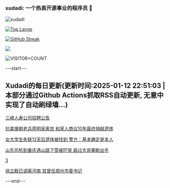 ### xudadi: 一个热衷开源事业的程序员 👋

![xudadi](https://github-readme-stats-git-masterorgs-github-readme-stats-team.vercel.app/api?username=xudadi)

[![Top Langs](https://github-readme-stats.vercel.app/api/top-langs/?username=xudadi)](https://github.com/anuraghazra/github-readme-stats)

[![GitHub Streak](https://streak-stats.demolab.com?user=xudadi&locale=zh_Hans)](https://git.io/streak-stats)

![](https://raw.githubusercontent.com/xudadi/xudadi/main/assets/github-contribution-grid-snake.svg)

![VISITOR+COUNT](https://komarev.com/ghpvc/?username=xudadi&label=VISITOR+COUNT)


---start---

## Xudadi的每日更新(更新时间:2025-01-12 22:51:03 | 本部分通过Github Actions抓取RSS自动更新, 无意中实现了自动刷绿墙...)

[三峡人寿公司招聘公告](https://www.gongkaoleida.com/article/2262431)

[抗美援朝老兵蒋明泉离世 和家人商议10年最终捐献遗体](https://m.163.com/news/article/JLN6NNQB0514R9OJ.html)

[女大学生失联12天后遗体被找到 警方：基本确定是本人](https://m.163.com/news/article/JLN3543R053469M5.html)

[山东司机到重庆遇山路下雪被吓哭 路过大哥果断出手](https://m.163.com/news/article/JLN2F8B1053469M5.html)

[3](https://m.163.com/touch/news/sub/domestic)

[徐立毅已调离河南 其曾任郑州市委书记](https://m.163.com/news/article/JLMMS1ML0514R9P4.html)

---end---

